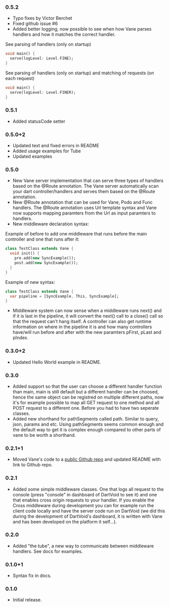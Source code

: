 
### 0.5.2

* Typo fixes by Victor Berchet
* Fixed github issue #6
* Added better logging, now possible to see when how Vane parses handlers and 
  how it matches the correct handler. 
  
See parsing of handlers (only on startup)
```dart
void main() {
  serve(logLevel: Level.FINE);
}

```

See parsing of handlers (only on startup) and matching of requests (on each request) 
```dart
void main() {
  serve(logLevel: Level.FINER);
}
```

### 0.5.1

* Added statusCode setter

### 0.5.0+2

* Updated text and fixed errors in README
* Added usage examples for Tube
* Updated examples

### 0.5.0

* New Vane server implementation that can serve three types of handlers based on the @Route annotation.
  The Vane server automatically scan your dart controller/handlers and serves them based on the @Route
  annotation.
* New @Route annotation that can be used for Vane, Podo and Func handlers. The @Route annotation uses 
  Url template syntax and Vane now supports mapping paramters from the Url as input paramters to handlers.
* New middleware declaration syntax:

Example of before to add one middleware that runs before the main controller and one that runs after it:
```dart
class TestClass extends Vane {
  void init() {
    pre.add(new SyncExample());
    post.add(new SyncExample());
  }
}
```

Example of new syntax:
```dart
class TestClass extends Vane {
  var pipeline = [SyncExample, This, SyncExample];
}
```
* Middleware system can now sense when a middleware runs next() and if it is last in the pipeline, 
  it will convert the next() call to a close() call so that the request can't hang itself. A controller
  can also get runtime information on where in the pipeline it is and how many controllers have/will run 
  before and after with the new paramters pFirst, pLast and pIndex.

### 0.3.0+2

* Updated Hello World example in README.

### 0.3.0

* Added support so that the user can choose a different handler function than main, main is still default but a different handler can be choosed, hence the same object can be registred on multiple different paths, now it's for example possible to map all GET request to one method and all POST request to a different one. Before you had to have two seperate classes.
* Added new shorthand for pathSegments called path. Similar to query, json, params and etc. Using pathSegments seems common enough and the default way to get it is complex enough compared to other parts of vane to be worth a shorthand.

### 0.2.1+1

* Moved Vane's code to a [public Github repo](https://github.com/DartVoid/Vane) 
  and updated README with link to Github repo.

### 0.2.1

* Added some simple middleware classes. One that logs all request to the 
  console (press "console" in dashboard of DartVoid to see it) and one that 
  enables cross origin requests to your handler. If you enable the Cross 
  middleware during development you can for example run the client code locally 
  and have the server code run on DartVoid (we did this during the development
  of DartVoid's dashboard, it is written with Vane and has been developed on 
  the platform it self...). 

### 0.2.0

* Added "the tube", a new way to communicate between middleware handlers. See 
  docs for examples.

### 0.1.0+1

* Syntax fix in docs.

### 0.1.0

* Initial release.

